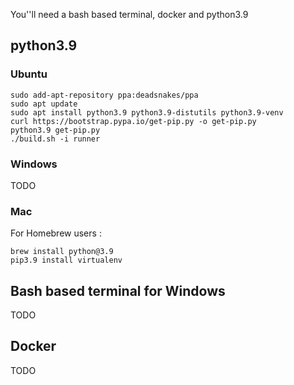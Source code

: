 You''ll need a bash based terminal, docker and python3.9

## python3.9

### Ubuntu

```
sudo add-apt-repository ppa:deadsnakes/ppa
sudo apt update
sudo apt install python3.9 python3.9-distutils python3.9-venv
curl https://bootstrap.pypa.io/get-pip.py -o get-pip.py
python3.9 get-pip.py
./build.sh -i runner
```

### Windows

TODO

### Mac

For Homebrew users :

```
brew install python@3.9
pip3.9 install virtualenv
```

## Bash based terminal for Windows

TODO

## Docker

TODO



